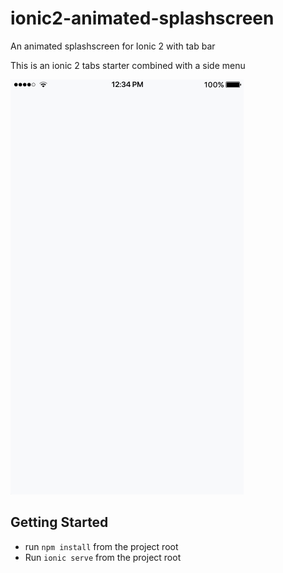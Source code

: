 # ionic2-animated-splashscreen
An animated splashscreen for Ionic 2 with tab bar

This is an ionic 2 tabs starter combined with a side menu

<img src="resources/preview/ionic2_splash_animation.gif" alt="Preview Gif">

## Getting Started

* run `npm install` from the project root
* Run `ionic serve` from the project root
